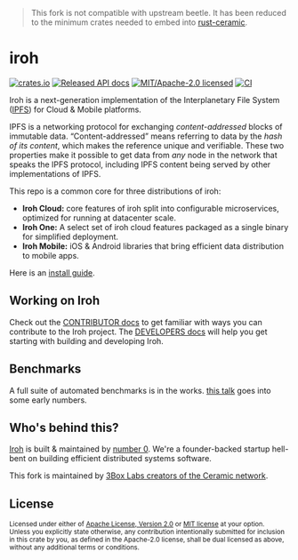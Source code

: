 > This fork is not compatible with upstream beetle. It has been reduced to the minimum crates needed to embed into [rust-ceramic](https://github.com/3box/rust-ceramic).

# iroh

[![crates.io](https://img.shields.io/crates/v/iroh.svg?style=flat-square)](https://crates.io/crates/iroh)
[![Released API docs](https://img.shields.io/docsrs/iroh?style=flat-square)](https://docs.rs/iroh)
[![MIT/Apache-2.0 licensed](https://img.shields.io/crates/l/iroh?style=flat-square)](./LICENSE-MIT)
[![CI](https://img.shields.io/github/workflow/status/n0-computer/iroh/Continuous%20integration?style=flat-square)](https://github.com/n0-computer/iroh/actions?query=workflow%3A%22Continuous+integration%22)

Iroh is a next-generation implementation of the Interplanetary File System ([IPFS](https://ipfs.io)) for Cloud & Mobile platforms.

IPFS is a networking protocol for exchanging _content-addressed_ blocks of immutable data. “Content-addressed” means referring to data by the *hash of its content*, which makes the reference unique and verifiable. These two properties make it possible to get data from *any* node in the network that speaks the IPFS protocol, including IPFS content being served by other implementations of IPFS.

This repo is a common core for three distributions of iroh:

- **Iroh Cloud:** core features of iroh split into configurable microservices, optimized for running at datacenter scale.
- **Iroh One:** A select set of iroh cloud features packaged as a single binary for simplified deployment.
- **Iroh Mobile:** iOS & Android libraries that bring efficient data distribution to mobile apps.

Here is an [install guide](https://iroh.computer/install).

## Working on Iroh
Check out the [CONTRIBUTOR docs](./CONTRIBUTOR.md) to get familiar with ways you can contribute to the Iroh project. The [DEVELOPERS docs](./DEVELOPERS.md) will help you get starting with building and developing Iroh.

## Benchmarks

A full suite of automated benchmarks is in the works. [this talk](https://www.youtube.com/watch?v=qPBR2K2X6cs&t=161s) goes into some early numbers.

## Who's behind this?

[Iroh](https://iroh.computer) is built & maintained by [number 0](https://n0.computer). We're a founder-backed startup hell-bent on building efficient distributed systems software.

This fork is maintained by [3Box Labs creators of the Ceramic network](https://ceramic.network/).

## License

<sup>
Licensed under either of <a href="LICENSE-APACHE">Apache License, Version
2.0</a> or <a href="LICENSE-MIT">MIT license</a> at your option.
</sup>

<br />

<sub>
Unless you explicitly state otherwise, any contribution intentionally submitted
for inclusion in this crate by you, as defined in the Apache-2.0 license, shall
be dual licensed as above, without any additional terms or conditions.
</sub>
